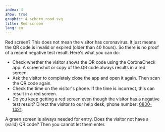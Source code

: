 ```yaml
---
index: 4
show: true
graphic: 4_scherm_rood.svg
title: Red screen
lang: en
---
```

Red screen? This does not mean the visitor has coronavirus. It just means the QR code is invalid or expired (older than 40 hours). So there is no proof of a recent negative test result. Here's what you can do:

- Check whether the visitor shows the QR code using the CoronaCheck app. A screenshot or copy of the QR code always results in a red screen.
- Ask the visitor to completely close the app and open it again. Then scan the QR code again.
- Check the time on the visitor's phone. If the time is incorrect, this can result in a red screen. 
- Do you keep getting a red screen even though the visitor has a negative test result? Direct the visitor to our help desk, phone number: <a href="tel:0800-1421">0800-1421</a>. 

A green screen is always needed for entry. Does the visitor not have a (valid) QR code? Then you cannot let them enter.

